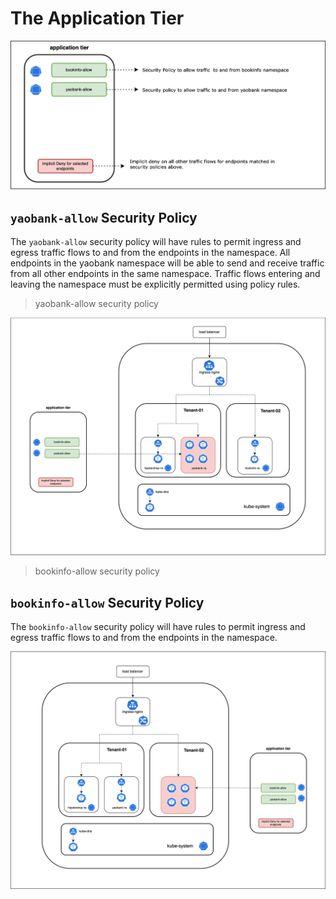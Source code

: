 # The Application Tier

![yaobank-allow](images/application-tier.png)

## `yaobank-allow` Security Policy

The `yaobank-allow` security policy will have rules to permit ingress and egress traffic flows to and from the endpoints in the namespace. All endpoints in the yaobank namespace will be able to send and receive traffic from all other endpoints in the same namespace. Traffic flows entering and leaving the namespace must be explicitly permitted using policy rules.  

> yaobank-allow security policy

![yaobank-allow](images/yaobank-allow.png)

> bookinfo-allow security policy

## `bookinfo-allow` Security Policy

The `bookinfo-allow` security policy will have rules to permit ingress and egress traffic flows to and from the endpoints in the namespace. 

![bookinfo-allow](images/bookinfo-allow.png)
